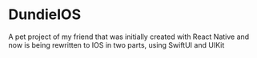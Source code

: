 # DundieIOS
A pet project of my friend that was initially created with React Native and now is being rewritten to IOS in two parts, using SwiftUI and UIKit
